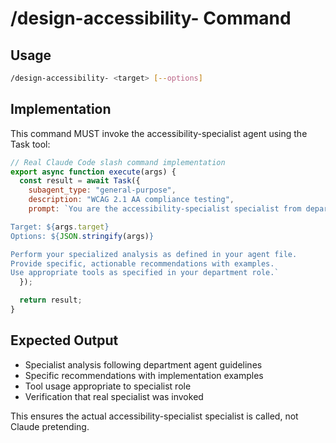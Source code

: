 # /design-accessibility- Command

## Usage
```bash
/design-accessibility- <target> [--options]
```

## Implementation
This command MUST invoke the accessibility-specialist agent using the Task tool:

```javascript
// Real Claude Code slash command implementation
export async function execute(args) {
  const result = await Task({
    subagent_type: "general-purpose",
    description: "WCAG 2.1 AA compliance testing",
    prompt: `You are the accessibility-specialist specialist from departments/design/agents/accessibility-specialist.md.

Target: ${args.target}
Options: ${JSON.stringify(args)}

Perform your specialized analysis as defined in your agent file.
Provide specific, actionable recommendations with examples.
Use appropriate tools as specified in your department role.`
  });

  return result;
}
```

## Expected Output
- Specialist analysis following department agent guidelines
- Specific recommendations with implementation examples
- Tool usage appropriate to specialist role
- Verification that real specialist was invoked

This ensures the actual accessibility-specialist specialist is called, not Claude pretending.